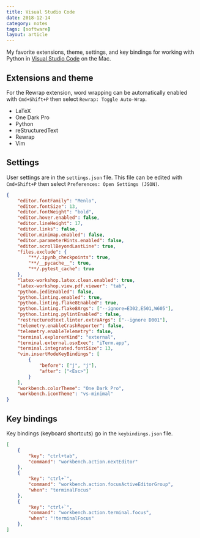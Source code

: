 ```yaml
---
title: Visual Studio Code
date: 2018-12-14
category: notes
tags: [software]
layout: article
---
```


My favorite extensions, theme, settings, and key bindings for working with
Python in [Visual Studio Code](https://code.visualstudio.com) on the Mac.

## Extensions and theme

For the Rewrap extension, word wrapping can be automatically enabled with
`Cmd+Shift+P` then select `Rewrap: Toggle Auto-Wrap`.

- LaTeX 
- One Dark Pro
- Python
- reStructuredText
- Rewrap
- Vim

## Settings

User settings are in the `settings.json` file. This file can be edited with
`Cmd+Shift+P` then select `Preferences: Open Settings (JSON)`.

```json
{
    "editor.fontFamily": "Menlo",
    "editor.fontSize": 13,
    "editor.fontWeight": "bold",
    "editor.hover.enabled": false,
    "editor.lineHeight": 17,
    "editor.links": false,
    "editor.minimap.enabled": false,
    "editor.parameterHints.enabled": false,
    "editor.scrollBeyondLastLine": true,
    "files.exclude": {
        "**/.ipynb_checkpoints": true,
        "**/__pycache__": true,
        "**/.pytest_cache": true
    },
    "latex-workshop.latex.clean.enabled": true,
    "latex-workshop.view.pdf.viewer": "tab",
    "python.jediEnabled": false,
    "python.linting.enabled": true,
    "python.linting.flake8Enabled": true,
    "python.linting.flake8Args": ["--ignore=E302,E501,W605"],
    "python.linting.pylintEnabled": false,
    "restructuredtext.linter.extraArgs": ["--ignore D001"],
    "telemetry.enableCrashReporter": false,
    "telemetry.enableTelemetry": false,
    "terminal.explorerKind": "external",
    "terminal.external.osxExec": "iTerm.app",
    "terminal.integrated.fontSize": 13,
    "vim.insertModeKeyBindings": [
        {
            "before": ["j", "j"],
            "after": ["<Esc>"]
        }
    ],
    "workbench.colorTheme": "One Dark Pro",
    "workbench.iconTheme": "vs-minimal"
}
```

## Key bindings

Key bindings (keyboard shortcuts) go in the `keybindings.json` file.

```json
[
    {
        "key": "ctrl+tab",
        "command": "workbench.action.nextEditor"
    },
    {
        "key": "ctrl+`",
        "command": "workbench.action.focusActiveEditorGroup",
        "when": "terminalFocus"
    },
    {
        "key": "ctrl+`",
        "command": "workbench.action.terminal.focus",
        "when": "!terminalFocus"
    },
]
```
